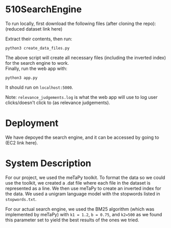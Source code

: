 # 510SearchEngine

To run locally, first download the following files (after cloning the repo):  
(reduced dataset link here)  

Extract their contents, then run:
```
python3 create_data_files.py
```
The above script will create all necessary files (including the inverted index) for the search engine to work.  
Finally, run the web app with:
```
python3 app.py
```
It should run on ```localhost:5000```.  


Note: ```relevance_judgements.log``` is what the web app will use to log user clicks/doesn't click to (as relevance judgements).

# Deployment
We have depoyed the search engine, and it can be accessed by going to (EC2 link here).

# System Description
For our project, we used the meTaPy toolkit. To format the data so we could use the toolkit, we created a .dat file where each file in the dataset is represented as a line. We then use meTaPy to create an inverted index for the data. We used a unigram language model with the stopwords listed in ```stopwords.txt```.

For our actual search engine, we used the BM25 algorithm (which was implemented by meTaPy) with ```k1 = 1.2```, ```b = 0.75```, and ```k2=500``` as we found this parameter set to yield the best results of the ones we tried.
